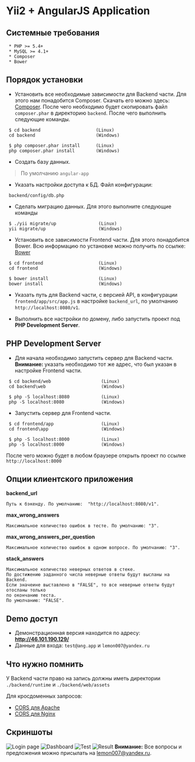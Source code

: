 Yii2 + AngularJS Application
============================

Cистемные требования
--------------------
~~~
 * PHP >= 5.4+
 * MySQL >= 4.1+
 * Composer
 * Bower
~~~

Порядок установки
-----------------
- Установить все необходимые зависимости для Backend части. Для этого нам понадобится Composer. Скачать его можно здесь: [Composer](https://getcomposer.org/ "Сomposer"). После чего необходимо будет скопировать файл `composer.phar` в директорию `backend`. После чего выполнить следующие команды.
~~~
 $ cd backend                     (Linux)
 cd backend                       (Windows)

 $ php composer.phar install      (Linux)
 php composer.phar install        (Windows)
~~~

- Создать базу данных. 
> По умолчанию `angular-app`

- Указать настройки доступа к БД. Файл конфигурации:
~~~
 backend/config/db.php
~~~

- Сделать миграцию данных. Для этого выполните следующие команды
~~~
 $ ./yii migrate/up                (Linux)    
 yii migrate/up                    (Windows)
~~~

- Установить все зависимости Frontend части. Для этого понадобится Bower. Всю информацию по установке можно получить по ссылке: [Bower](http://bower.io/#install-bower)
~~~
 $ cd frontend                     (Linux)
 cd frontend                       (Windows)

 $ bower install                   (Linux)
 bower install                     (Windows)
~~~

- Указать путь для Backend части, с версией API, в конфигурации `frontend/app/src/app.js` в настройке `backend_url`, по умолчанию `http://localhost:8080/v1`.

- Выполнить все настройки по домену, либо запустить проект под **PHP Development Server**.

PHP Development Server
-----------------
- Для начала необходимо запустить сервер для Backend части. **Внимание:** указать необходимо тот же адрес, что был указан в настройке Frontend части.
~~~
 $ cd backend/web                   (Linux)
 cd backend\web                     (Windows)

 $ php -S localhost:8080            (Linux)
 php -S localhost:8080              (Windows)
~~~

- Запустить сервер для Frontend части.
~~~
 $ cd frontend/app                  (Linux)
 cd frontend\app                    (Windows)

 $ php -S localhost:8000            (Linux)
 php -S localhost:8000              (Windows)
~~~

После чего можно будет в любом браузере открыть проект по ссылке `http://localhost:8000`

Опции клиентского приложения
----------------

**backend_url** 
~~~
Путь к бэкенду. По умолчанию:  "http://localhost:8080/v1".
~~~

**max_wrong_answers**
~~~
Максимальное количество ошибок в тесте. По умолчанию: "3".
~~~

**max_wrong_answers_per_question**
~~~
Максимальное количество ошибок в одном вопросе. По умолчанию: "3".
~~~

**stack_answers**
~~~
Максимальное количество неверных ответов в стеке. 
По достижению заданного числа неверные ответы будут высланы на Backend. 
Если значеине выставлено в "FALSE", то все неверные ответы будут отосланы только 
по окончанию теста. 
По умолчанию: "FALSE".
~~~

Demo доступ
-----------
+ Демонстрационная версия находится по адресу: **http://46.101.190.129/**
+ Данные для входа: `test@ang.app` и `lemon007@yandex.ru`

Что нужно помнить
-----------------
У Backend части право на запись должны иметь директории `./backend/runtime` и `./backend/web/assets`

Для кросдоменных запросов:
* [CORS для Apache](http://enable-cors.org/server_apache.html)
* [CORS для Nginx](http://enable-cors.org/server_nginx.html)

Cкриншоты
-----------------
![Login page](http://dl1.joxi.net/drive/0010/2551/719351/150511/d2989872aa.png)
![Dashboard](http://dl1.joxi.net/drive/0010/2551/719351/150511/cea1391ab2.png)
![Test](http://dl1.joxi.net/drive/0010/2551/719351/150511/4ebbd3dbbb.png)
![Result](http://dl2.joxi.net/drive/0010/2551/719351/150511/ebc1e99de3.png)
**Внимание:** Все вопросы и предложения можно присылать на lemon007@yandex.ru.
